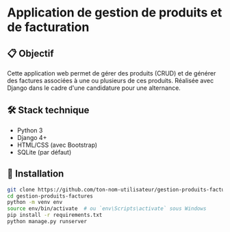 # Application de gestion de produits et de facturation

## 📋 Objectif
Cette application web permet de gérer des produits (CRUD) et de générer des factures associées à une ou plusieurs de ces produits. Réalisée avec Django dans le cadre d'une candidature pour une alternance.

## 🛠️ Stack technique
- Python 3
- Django 4+
- HTML/CSS (avec Bootstrap)
- SQLite (par défaut)

## 🔧 Installation

```bash
git clone https://github.com/ton-nom-utilisateur/gestion-produits-factures.git
cd gestion-produits-factures
python -m venv env
source env/bin/activate  # ou `env\Scripts\activate` sous Windows
pip install -r requirements.txt
python manage.py runserver
